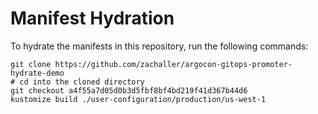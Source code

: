 # Manifest Hydration

To hydrate the manifests in this repository, run the following commands:

```shell
git clone https://github.com/zachaller/argocon-gitops-promoter-hydrate-demo
# cd into the cloned directory
git checkout a4f55a7d05d0b3d5fbf8bf4bd219f41d367b44d6
kustomize build ./user-configuration/production/us-west-1
```
